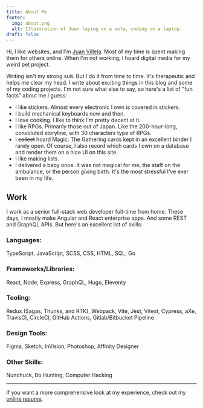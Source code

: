```yaml
---
title: About Me
footer:
  img: about.png
  alt: Illustration of Juan laying on a sofa, coding on a laptop.
draft: false
---
```


Hi, I like websites, and I'm [Juan Villela](https://www.juanvillela.dev/). Most of my time is spent making them for others online. When I'm not working, I hoard digital media for my weird pet project.

Writing isn't my strong suit. But I do it from time to time. It's therapeutic and helps me clear my head. I write about exciting things in this blog and some of my coding projects. I'm not sure what else to say, so here's a list of "fun facts" about me I guess:

- I like stickers. Almost every electronic I own is covered in stickers.
- I build mechanical keyboards now and then.
- I love cooking. I like to think I'm pretty decent at it.
- I like RPGs. Primarily those out of Japan. Like the 200-hour-long, convoluted storyline, with 30 characters type of RPGs.
- I ~~collect~~ hoard Magic: The Gathering cards kept in an excellent binder I rarely open. Of course, I also record which cards I own on a database and render them on a nice UI on this site.
- I like making lists.
- I delivered a baby once. It was not magical for me, the staff on the ambulance, or the person giving birth. It's the most stressful I've ever been in my life.

## Work
I work as a senior full-stack web developer full-time from home. These days, I mostly make Angular and React enterprise apps. And some REST and GraphQL APIs. But here's an excellent list of skills:

### Languages:
TypeScript, JavaScript, SCSS, CSS, HTML, SQL, Go

### Frameworks/Libraries:
React, Node, Express, GraphQL, Hugo, Eleventy

### Tooling:
Redux (Sagas, Thunks, and RTK), Webpack, Vite, Jest, Vitest, Cypress, aXe, TravisCI, CircleCI, GitHub Actions, Gitlab/Bitbucket Pipeline

### Design Tools:
Figma, Sketch, InVision, Photoshop, Affinity Designer

### Other Skills:
Nunchuck, Bo Hunting, Computer Hacking

---

If you want a more comprehensive look at my experience, check out my [online resume](https://resume.juanvillela.dev).
